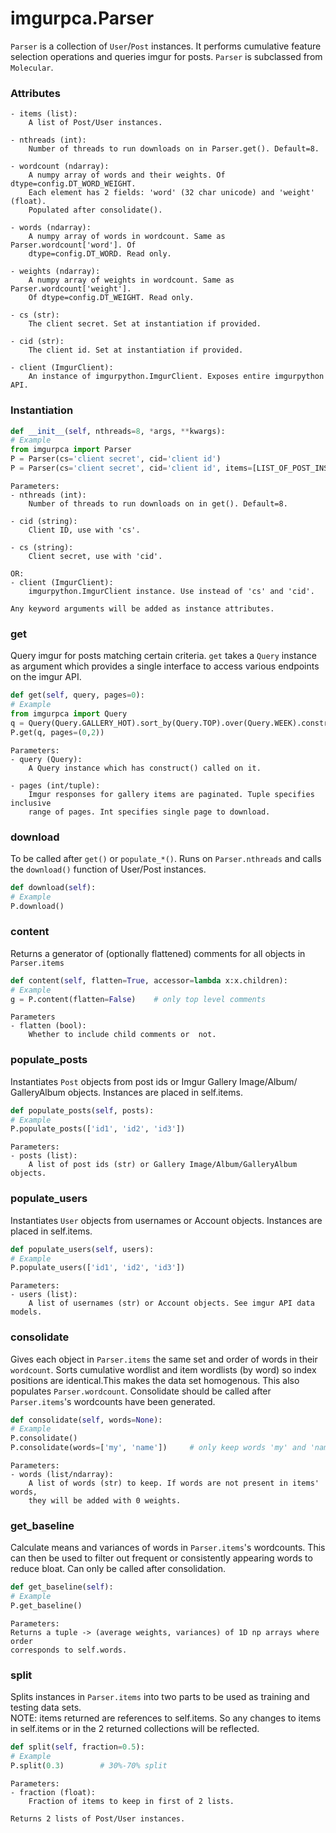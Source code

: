 # imgurpca.Parser
`Parser` is a collection of `User`/`Post` instances. It performs cumulative
feature selection operations and queries imgur for posts. `Parser` is
subclassed from `Molecular`.  

### Attributes
```
- items (list):
    A list of Post/User instances.

- nthreads (int):
    Number of threads to run downloads on in Parser.get(). Default=8.

- wordcount (ndarray):
    A numpy array of words and their weights. Of dtype=config.DT_WORD_WEIGHT.
    Each element has 2 fields: 'word' (32 char unicode) and 'weight' (float).
    Populated after consolidate().

- words (ndarray):
    A numpy array of words in wordcount. Same as Parser.wordcount['word']. Of
    dtype=config.DT_WORD. Read only.

- weights (ndarray):
    A numpy array of weights in wordcount. Same as Parser.wordcount['weight'].
    Of dtype=config.DT_WEIGHT. Read only.

- cs (str):
    The client secret. Set at instantiation if provided.

- cid (str):
    The client id. Set at instantiation if provided.

- client (ImgurClient):
    An instance of imgurpython.ImgurClient. Exposes entire imgurpython API.
```

### Instantiation
```python
def __init__(self, nthreads=8, *args, **kwargs):
# Example
from imgurpca import Parser
P = Parser(cs='client secret', cid='client id')
P = Parser(cs='client secret', cid='client id', items=[LIST_OF_POST_INSTANCES])
```
```
Parameters:
- nthreads (int):
    Number of threads to run downloads on in get(). Default=8.

- cid (string):
    Client ID, use with 'cs'.

- cs (string):
    Client secret, use with 'cid'.

OR:
- client (ImgurClient):
    imgurpython.ImgurClient instance. Use instead of 'cs' and 'cid'.

Any keyword arguments will be added as instance attributes.
```

### get
Query imgur for posts matching certain criteria. `get` takes a `Query` instance
as argument which provides a single interface to access various endpoints on
the imgur API.
```python
def get(self, query, pages=0):
# Example
from imgurpca import Query
q = Query(Query.GALLERY_HOT).sort_by(Query.TOP).over(Query.WEEK).construct()
P.get(q, pages=(0,2))
```
```
Parameters:
- query (Query):
    A Query instance which has construct() called on it.

- pages (int/tuple):
    Imgur responses for gallery items are paginated. Tuple specifies inclusive
    range of pages. Int specifies single page to download.
```

### download
To be called after `get()` or `populate_*()`. Runs on `Parser.nthreads` and
calls the `download()` function of User/Post instances.
```python
def download(self):
# Example
P.download()
```

### content
Returns a generator of (optionally flattened) comments for all objects in
`Parser.items`
```python
def content(self, flatten=True, accessor=lambda x:x.children):
# Example
g = P.content(flatten=False)    # only top level comments
```
```
Parameters
- flatten (bool):
    Whether to include child comments or  not.
```

### populate_posts
Instantiates `Post` objects from post ids or Imgur Gallery Image/Album/
GalleryAlbum objects. Instances are placed in self.items.
```python
def populate_posts(self, posts):
# Example
P.populate_posts(['id1', 'id2', 'id3'])
```
```
Parameters:
- posts (list):
    A list of post ids (str) or Gallery Image/Album/GalleryAlbum objects.
```

### populate_users
Instantiates `User` objects from usernames or Account objects. Instances are
placed in self.items.
```python
def populate_users(self, users):
# Example
P.populate_users(['id1', 'id2', 'id3'])
```
```
Parameters:
- users (list):
    A list of usernames (str) or Account objects. See imgur API data models.
```

### consolidate
Gives each object in `Parser.items` the same set and order of words in their
`wordcount`. Sorts cumulative wordlist and item wordlists (by word) so index
positions are identical.This makes the data set homogenous. This also populates
`Parser.wordcount`. Consolidate should be called after `Parser.items`'s
wordcounts have been generated.
```python
def consolidate(self, words=None):
# Example
P.consolidate()
P.consolidate(words=['my', 'name'])     # only keep words 'my' and 'name'
```
```
Parameters:
- words (list/ndarray):
    A list of words (str) to keep. If words are not present in items' words,
    they will be added with 0 weights.
```

### get_baseline
Calculate means and variances of words in `Parser.items`'s wordcounts. This
can then be used to filter out frequent or consistently appearing words to
reduce bloat. Can only be called after consolidation.
```python
def get_baseline(self):
# Example
P.get_baseline()
```
```
Parameters:
Returns a tuple -> (average weights, variances) of 1D np arrays where order
corresponds to self.words.
```

### split
Splits instances in `Parser.items` into two parts to be used as training and
testing data sets.  
NOTE: items returned are references to self.items. So any changes to items in
self.items or in the 2 returned collections will be reflected.
```python
def split(self, fraction=0.5):
# Example
P.split(0.3)        # 30%-70% split
```
```
Parameters:
- fraction (float):
    Fraction of items to keep in first of 2 lists.

Returns 2 lists of Post/User instances.
```
